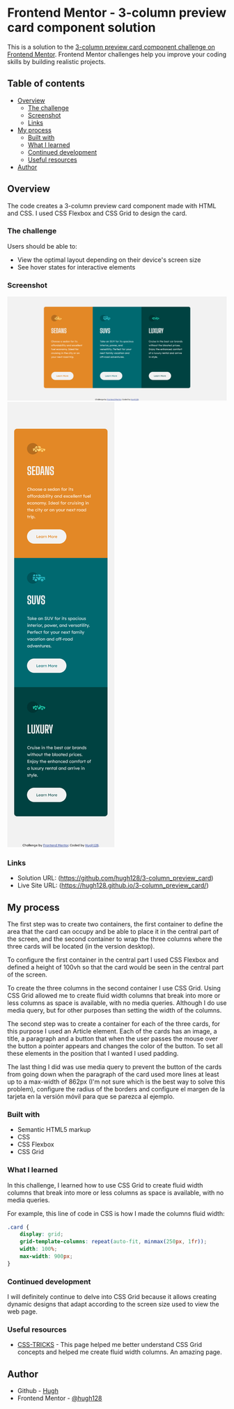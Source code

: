 # Frontend Mentor - 3-column preview card component solution

This is a solution to the [3-column preview card component challenge on Frontend Mentor](https://www.frontendmentor.io/challenges/3column-preview-card-component-pH92eAR2-). Frontend Mentor challenges help you improve your coding skills by building realistic projects. 

## Table of contents

- [Overview](#overview)
  - [The challenge](#the-challenge)
  - [Screenshot](#screenshot)
  - [Links](#links)
- [My process](#my-process)
  - [Built with](#built-with)
  - [What I learned](#what-i-learned)
  - [Continued development](#continued-development)
  - [Useful resources](#useful-resources)
- [Author](#author)

## Overview
The code creates a 3-column preview card component made with HTML and CSS. I used CSS Flexbox and CSS Grid to design the card.

### The challenge

Users should be able to:

- View the optimal layout depending on their device's screen size
- See hover states for interactive elements

### Screenshot

![](./images/screenshots/screenshot_desktop.png)
![](./images/screenshots/screenshot_mobile.png)

### Links

- Solution URL: (https://github.com/hugh128/3-column_preview_card)
- Live Site URL: (https://hugh128.github.io/3-column_preview_card/)

## My process

The first step was to create two containers, the first container to define the area that the card can occupy and be able to place it in the central part of the screen, and the second container to wrap the three columns where the three cards will be located (in the version desktop).

To configure the first container in the central part I used CSS Flexbox and defined a height of 100vh so that the card would be seen in the central part of the screen.

To create the three columns in the second container I use CSS Grid. Using CSS Grid allowed me to create fluid width columns that break into more or less columns as space is available, with no media queries. Although I do use media query, but for other purposes than setting the width of the columns.

The second step was to create a container for each of the three cards, for this purpose I used an Article element. Each of the cards has an image, a title, a paragraph and a button that when the user passes the mouse over the button a pointer appears and changes the color of the button. To set all these elements in the position that I wanted I used padding.

The last thing I did was use media query to prevent the button of the cards from going down when the paragraph of the
card used more lines at least up to a max-width of 862px (I'm not sure which is the best way to solve this problem), configure the radius of the borders and configure el margen de la tarjeta en la versión móvil para que se parezca al ejemplo.

### Built with

- Semantic HTML5 markup
- CSS
- CSS Flexbox
- CSS Grid


### What I learned

In this challenge, I learned how to use CSS Grid to create fluid width columns that break into more or less columns as space is available, with no media queries.

For example, this line of code in CSS is how I made the columns fluid width:

```css
.card {
    display: grid;
    grid-template-columns: repeat(auto-fit, minmax(250px, 1fr));
    width: 100%;
    max-width: 900px;
}
```

### Continued development

I will definitely continue to delve into CSS Grid because it allows creating dynamic designs that adapt according to the screen size used to view the web page.

### Useful resources

- [CSS-TRICKS](https://css-tricks.com/snippets/css/complete-guide-grid/) - This page helped me better understand CSS Grid concepts and helped me create fluid width columns. An amazing page.

## Author

- Github - [Hugh](https://github.com/hugh128)
- Frontend Mentor - [@hugh128](https://www.frontendmentor.io/profile/hugh128)
